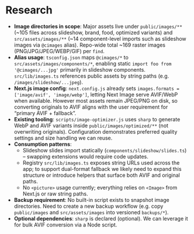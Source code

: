 # Research

- **Image directories in scope**: Major assets live under `public/images/**` (~105 files across slideshow, brand, food, optimized variants) and `src/assets/images/**` (~14 component-level imports such as slideshow images via `@cimages` alias). Repo-wide total ~169 raster images (PNG/JPG/JPEG/WEBP/GIF) per `find`.
- **Alias usage**: `tsconfig.json` maps `@cimages/*` to `src/assets/images/components/*`, enabling static `import foo from '@cimages/...jpg'` primarily in slideshow components. `src/lib/images.ts` references public assets by string paths (e.g. `/images/slideshow/...jpeg`).
- **Next.js image config**: `next.config.js` already sets `images.formats = ['image/avif', 'image/webp']`, letting Next Image serve AVIF/WebP when available. However most assets remain JPEG/PNG on disk, so converting originals to AVIF aligns with the user requirement for “primary AVIF + fallback”.
- **Existing tooling**: `scripts/image-optimizer.js` uses `sharp` to generate WebP and AVIF variants inside `public/images/optimized/**` (not overwriting originals). Configuration demonstrates preferred quality settings and size handling we can reuse.
- **Consumption patterns**:
  - Slideshow slides import statically (`components/slideshow/slides.ts`) – swapping extensions would require code updates.
  - Registry `src/lib/images.ts` exposes string URLs used across the app; to support dual-format fallback we likely need to expand this structure or introduce helpers that surface both AVIF and original paths.
  - No `<picture>` usage currently; everything relies on `<Image>` from Next.js or raw string paths.
- **Backup requirement**: No built-in script exists to snapshot image directories. Need to create a new backup workflow (e.g. copy `public/images` and `src/assets/images` into versioned `backups/*`).
- **Optional dependencies**: `sharp` is declared (optional). We can leverage it for bulk AVIF conversion via a Node script.
